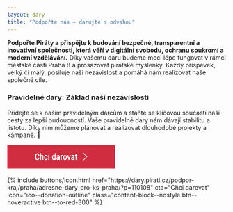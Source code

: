 ```yaml
---
layout: dary
title: "Podpořte nás – darujte s odvahou"
---
```


**Podpořte Piráty a přispějte k budování bezpečné, transparentní a inovativní společnosti, která věří v digitální svobodu, ochranu soukromí a moderní vzdělávání.** Díky vašemu daru budeme moci lépe fungovat v rámci městské části Praha 8 a prosazovat pirátské myšlenky. Každý příspěvek, velký či malý, posiluje naši nezávislost a pomáhá nám realizovat naše společné cíle. 

### Pravidelné dary: Základ naší nezávislosti
Přidejte se k našim pravidelným dárcům a staňte se klíčovou součástí naší cesty za lepší budoucností. Vaše pravidelné dary nám dávají stabilitu a jistotu. Díky nim můžeme plánovat a realizovat dlouhodobé projekty a kampaně. 🚀

[![Chci darovat!](/assets/img/button-chci-darovat.png)](https://dary.pirati.cz/podpor-kraj/praha/adresne-dary-pro-ks-praha/?p=110108)

<div class="mb-4">
{% include buttons/icon.html href="https://dary.pirati.cz/podpor-kraj/praha/adresne-dary-pro-ks-praha/?p=110108" cta="Chci darovat" icon="ico--donation-outline" class="content-block--nostyle btn--hoveractive btn--to-red-300" %}
</div>